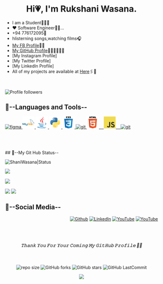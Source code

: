 <h1 align="center">Hi💗, I'm Rukshani Wasana.</h1>

- I am a Student👩🏻‍💻
- ♥ Software Engineer👩‍🎓...
- +94 776172095📱
- hlisterning songs,watching films🎧
- [My FB Profile]( https://www.facebook.com/profile.php?id=100083680760096)🙋‍♀️
- [My GitHub Profile](https://github.com/ShaniWasana)👩🏻‍💻👩🏻‍🎓
- [My Instagram Profile]
- [My Twitter Profile]
- [My LinkedIn Profile]
- All of my projects are available at [Here](https://github.com/ShaniWasana?tab=repositories)🖇📝
<br>
<p align="left">
<img alt="Profile followers" src="https://img.shields.io/github/followers/ShaniWasana">
</p>

## 🔗--Languages and Tools--
<a align="center">
<a href="https://www.figma.com/" target="_blank"> <img src="https://www.vectorlogo.zone/logos/figma/figma-icon.svg" alt="figma" width="40" height="40"/> </a>
<a href="https://www.mysql.com/" target="_blank"> <img src="https://raw.githubusercontent.com/devicons/devicon/master/icons/mysql/mysql-original-wordmark.svg" alt="mysql" width="40" height="40"/> </a>
<a href="https://www.java.com" target="_blank"> <img src="https://raw.githubusercontent.com/devicons/devicon/master/icons/java/java-original.svg" alt="java" width="40" height="40"/> </a></a></a> 
<a href="https://www.python.org" target="_blank"> <img src="https://raw.githubusercontent.com/devicons/devicon/master/icons/python/python-original.svg" alt="python" width="40" height="40"/> </a>
<a href="https://www.w3schools.com/css/" target="_blank"> <img src="https://raw.githubusercontent.com/devicons/devicon/master/icons/css3/css3-original-wordmark.svg" alt="css3" width="40" height="40"/> </a>
<a href="https://git-scm.com/" target="_blank"> <img src="https://www.vectorlogo.zone/logos/git-scm/git-scm-icon.svg" alt="git" width="40" height="40"/> </a>
<a href="https://www.w3.org/html/" target="_blank"> <img src="https://raw.githubusercontent.com/devicons/devicon/master/icons/html5/html5-original-wordmark.svg" alt="html5" width="40" height="40"/>&nbsp;&nbsp;&nbsp; </a>
<a href="https://developer.mozilla.org/en-US/docs/Web/JavaScript" target="_blank" rel="noreferrer"> <img src="https://raw.githubusercontent.com/devicons/devicon/master/icons/javascript/javascript-original.svg" alt="javascript" width="40" height="40"/>&nbsp;&nbsp;&nbsp; </a>
<a href="https://git-scm.com/" target="_blank"> <img src="https://www.vectorlogo.zone/logos/hibernate/hibernate-icon.svg" alt="git" width="40" height="40"/> </a><br><br>
<br>
<br>
<br>
## 🔗--My Git Hub Status--
<p align="left"> <img src="https://github-readme-stats.vercel.app/api?username=ShaniWasana&show_icons=true&theme=gotham" alt="ShaniWasana|Status"/>
<p align="left"> <img src="https://github-readme-streak-status.herokuapp.com?user=ShaniWasana&theme=github-dark&date_format=M%20j%5B%2C%20Y%5D"/> </p>
<p align="left"> <img src="https://github-profile-summary-cards.vercel.app/api/cards/profile-details?username=ShaniWasana&theme=github_dark"/> </p>

<div align="left">
<img src="https://github-profile-summary-cards.vercel.app/api/cards/status?username=ShaniWasana&theme=github_dark"/>
<img src="https://github-profile-summary-cards.vercel.app/api/cards/productive-time?username=ShaniWasana&theme=github_dark"/>
</div>



## 🔗--Social Media--

<div id="badges" align="right">
<a href="https://github.com/ShaniWasana" target="_blank"><img alt="Github" src="https://img.shields.io/badge/GitHub-%2312100E.svg?&style=for-the-badge&logo=Github&logoColor=white" /></a>
 <a href="https://LinkedIn.com" target="blank"><img src="https://img.shields.io/badge/LinkedIn-blue?style=for-the-badge&logo=linkedin&logoColor=white" alt="LinkedIn"/></a>
 <a href="https://youtube.com" target="blank"><img src="https://img.shields.io/badge/YouTube-red?style=for-the-badge&logo=youtube&logoColor=white" alt="YouTube"  /></a>
  <a href="https://Twitter.com" target="blank"><img src="https://img.shields.io/badge/Twitter-blue?style=for-the-badge&logo=twitter&logoColor=white" alt="YouTube"  /></a>
</div>

<br>
<br>
<br>
<h5 align="center">
𝚃𝚑𝚊𝚗𝚔 𝚈𝚘𝚞 𝙵𝚘𝚛 𝚈𝚘𝚞𝚛 𝙲𝚘𝚖𝚒𝚗𝚐 𝙼𝚢 𝙶𝚒𝚝𝙷𝚞𝚋 𝙿𝚛𝚘𝚏𝚒𝚕𝚎 👋👋
<br>

</h5>
<br>

<div align="center">

![repo size](https://img.shields.io/github/repo-size/ShaniWasana/ShaniWasana?label=Repo%20Size&style=for-the-badge&labelColor=black&color=20bf6b)
![GitHub forks](https://img.shields.io/github/forks/ShaniWasana/ShaniWasana?&labelColor=black&color=0fb9b1&style=for-the-badge)
![GitHub stars](https://img.shields.io/github/stars/ShaniWasana/ShaniWasana?&labelColor=black&color=f7b731&style=for-the-badge)
![GitHub LastCommit](https://img.shields.io/github/last-commit/ShaniWasana/ShaniWasana?logo=github&labelColor=black&color=d1d8e0&style=for-the-badge)
</div>
<p align="center">
  <img src="https://capsule-render.vercel.app/api?type=waving&color=gradient&height=80&section=footer"/>
</p>

